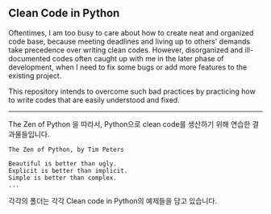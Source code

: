 ## Clean Code in Python

Oftentimes, I am too busy to care about how to create neat and organized code base, 
because meeting deadlines and living up to others' demands take precedence over writing clean codes.
However, disorganized and ill-documented codes often caught up with me in the later phase of development,
when I need to fix some bugs or add more features to the existing project.  

This repository intends to overcome such bad practices by practicing how to write codes that are easily understood and fixed. 

---

The Zen of Python 을 따라서, 
Python으로 clean code를 생산하기 위해
연습한 결과물들입니다.

```
The Zen of Python, by Tim Peters

Beautiful is better than ugly.
Explicit is better than implicit.
Simple is better than complex.
...
```

각각의 폴더는 각각 Clean code in Python의 
예제들을 담고 있습니다.
